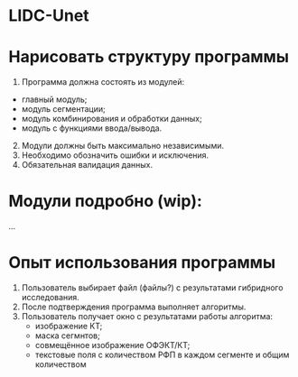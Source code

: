 # LIDC-Unet

# Нарисовать структуру программы

1. Программа должна состоять из модулей: 
  - главный модуль;
  - модуль сегментации;
  - модуль комбинирования и обработки данных;
  - модуль с функциями ввода/вывода.

2. Модули должны быть максимально независимыми.
3. Необходимо обозначить ошибки и исключения.
4. Обязательная валидация данных.

# Модули подробно (wip):

...

# Опыт использования программы

1. Пользователь выбирает файл (файлы?) с результатами гибридного исследования.
2. После подтверждения программа выполняет алгоритмы.
3. Пользователь получает окно с результатами работы алгоритма:
   - изображение КТ;
   - маска сегмнтов;
   - совмещённое изображение ОФЭКТ/КТ;
   - текстовые поля с количеством РФП в каждом сегменте и общим количеством
